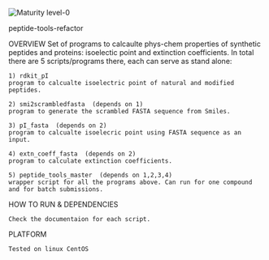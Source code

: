 ![Maturity level-0](https://img.shields.io/badge/Maturity%20Level-ML--0-red)

peptide-tools-refactor

OVERVIEW
    Set of programs to calcaulte phys-chem properties of synthetic peptides and proteins: isoelectic point and extinction coefficients.
    In total there are 5 scripts/programs there, each can serve as stand alone:

    1) rdkit_pI  
    program to calcualte isoelectric point of natural and modified peptides. 

    2) smi2scrambledfasta  (depends on 1)
    program to generate the scrambled FASTA sequence from Smiles.

    3) pI_fasta  (depends on 2)
    program to calcualte isoelecric point using FASTA sequence as an input.

    4) extn_coeff_fasta  (depends on 2)
    program to calculate extinction coefficients.

    5) peptide_tools_master  (depends on 1,2,3,4)
    wrapper script for all the programs above. Can run for one compound and for batch submissions.


HOW TO RUN & DEPENDENCIES 

    Check the documentaion for each script. 

PLATFORM

    Tested on linux CentOS

